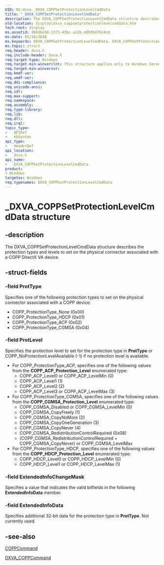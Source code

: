 ```yaml
---
UID: NS:dxva._DXVA_COPPSetProtectionLevelCmdData
title: "_DXVA_COPPSetProtectionLevelCmdData"
description: The DXVA_COPPSetProtectionLevelCmdData structure describes the protection types and levels to set on the physical connector associated with a COPP DirectX VA device.
old-location: display\dxva_coppsetprotectionlevelcmddata.htm
tech.root: display
ms.assetid: d68d6e50-1373-43bc-a22b-dd9db47614c8
ms.date: 05/10/2018
ms.keywords: DXVA_COPPSetProtectionLevelCmdData, DXVA_COPPSetProtectionLevelCmdData structure [Display Devices], _DXVA_COPPSetProtectionLevelCmdData, display.dxva_coppsetprotectionlevelcmddata, dxva/DXVA_COPPSetProtectionLevelCmdData, dxvaref_ac7e802b-dd23-49da-ab02-21d80eaabe86.xml
ms.topic: struct
req.header: dxva.h
req.include-header: Dxva.h
req.target-type: Windows
req.target-min-winverclnt: This structure applies only to Windows Server 2003 with SP1 and later, and Windows XP with SP2 and later.
req.target-min-winversvr: 
req.kmdf-ver: 
req.umdf-ver: 
req.ddi-compliance: 
req.unicode-ansi: 
req.idl: 
req.max-support: 
req.namespace: 
req.assembly: 
req.type-library: 
req.lib: 
req.dll: 
req.irql: 
topic_type:
-	APIRef
-	kbSyntax
api_type:
-	HeaderDef
api_location:
-	dxva.h
api_name:
-	DXVA_COPPSetProtectionLevelCmdData
product:
- Windows
targetos: Windows
req.typenames: DXVA_COPPSetProtectionLevelCmdData
---
```


# _DXVA_COPPSetProtectionLevelCmdData structure


## -description


The DXVA_COPPSetProtectionLevelCmdData structure describes the protection types and levels to set on the physical connector associated with a COPP DirectX VA device.


## -struct-fields




### -field ProtType

Specifies one of the following protection types to set on the physical connector associated with a COPP device:

<ul>
<li>
COPP_ProtectionType_None (0x00)

</li>
<li>
COPP_ProtectionType_HDCP (0x01)

</li>
<li>
COPP_ProtectionType_ACP (0x02)

</li>
<li>
COPP_ProtectionType_CGMSA (0x04)

</li>
</ul>

### -field ProtLevel

Specifies the protection level to set for the protection type in <b>ProtType</b> or COPP_NoProtectionLevelAvailable (-1) if no protection level is available.

<ul>
<li>For COPP_ProtectionType_ACP, specifies one of the following values from the <b>COPP_ACP_Protection_Level</b> enumerated type:<ul>
<li>COPP_ACP_Level0 or COPP_ACP_LevelMin (0)</li>
<li>COPP_ACP_Level1 (1)</li>
<li>COPP_ACP_Level2 (2)</li>
<li>COPP_ACP_Level3 or COPP_ACP_LevelMax (3)</li>
</ul>
</li>
<li>For COPP_ProtectionType_CGMSA, specifies one of the following values from the <b>COPP_CGMSA_Protection_Level</b> enumerated type:<ul>
<li>COPP_CGMSA_Disabled or COPP_CGMSA_LevelMin (0)</li>
<li>COPP_CGMSA_CopyFreely (1)</li>
<li>COPP_CGMSA_CopyNoMore (2)</li>
<li>COPP_CGMSA_CopyOneGeneration (3)</li>
<li>COPP_CGMSA_CopyNever (4)</li>
<li>COPP_CGMSA_RedistributionControlRequired (0x08)</li>
<li>(COPP_CGMSA_RedistributionControlRequired + COPP_CGMSA_CopyNever) or COPP_CGMSA_LevelMax</li>
</ul>
</li>
<li>For COPP_ProtectionType_HDCP, specifies one of the following values from the <b>COPP_HDCP_Protection_Level</b> enumerated type:<ul>
<li>COPP_HDCP_Level0 or COPP_HDCP_LevelMin (0)</li>
<li>COPP_HDCP_Level1 or COPP_HDCP_LevelMax (1)</li>
</ul>
</li>
</ul>

### -field ExtendedInfoChangeMask

Specifies a value that indicates the valid bitfields in the following <b>ExtendedInfoData</b> member.


### -field ExtendedInfoData

Specifies additional 32-bit data for the protection type in <b>ProtType</b>. Not currently used.


## -see-also




<a href="https://msdn.microsoft.com/library/windows/hardware/ff539642">COPPCommand</a>



<a href="https://msdn.microsoft.com/library/windows/hardware/ff563141">DXVA_COPPCommand</a>
 

 

